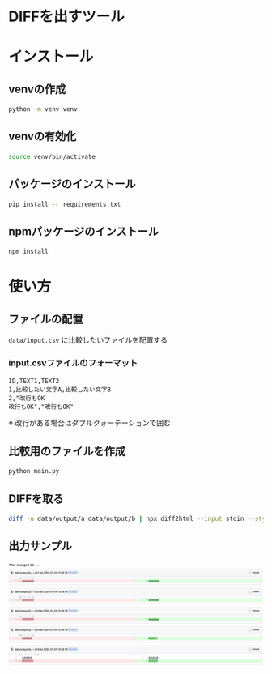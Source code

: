 # DIFFを出すツール

# インストール

## venvの作成

```bash
python -m venv venv
```

## venvの有効化

```bash
source venv/bin/activate
```

## パッケージのインストール

```bash
pip install -r requirements.txt
```

## npmパッケージのインストール

```bash
npm install
```

# 使い方
## ファイルの配置
`data/input.csv` に比較したいファイルを配置する

### input.csvファイルのフォーマット
```text
ID,TEXT1,TEXT2
1,比較したい文字A,比較したい文字B
2,"改行もOK
改行もOK","改行もOK"
```
※ 改行がある場合はダブルクォーテーションで囲む

## 比較用のファイルを作成
```bash
python main.py
```

## DIFFを取る
```bash
diff -u data/output/a data/output/b | npx diff2html --input stdin --style side
```

## 出力サンプル
![image](docs/output_sample.png)